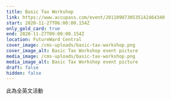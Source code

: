 ```yaml
---
title: Basic Tax Workshop
link: https://www.accupass.com/event/2011090730535142464340
start: 2020-11-27T06:00:00.154Z
only_gold_card: true
end: 2020-11-27T09:00:00.154Z
location: FutureWard Central
cover_image: /cms-uploads/basic-tax-workshop.png
cover_image_alt: Basic Tax Workshop event picture
media_image: /cms-uploads/basic-tax-workshop.png
media_image_alt: Basic Tax Workshop event picture
draft: false
hidden: false
---
```

此為全英文活動